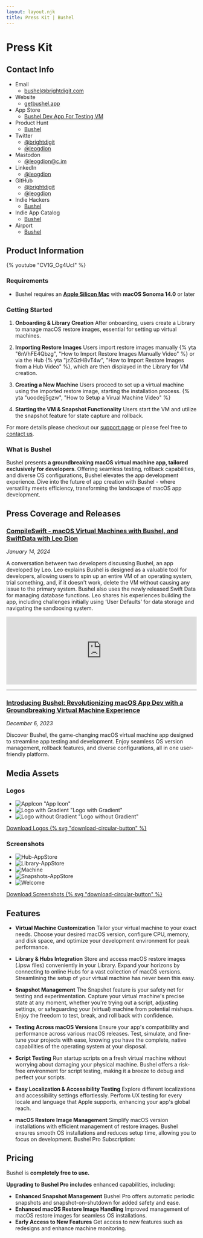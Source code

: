 ```yaml
---
layout: layout.njk
title: Press Kit | Bushel
---
```




# Press Kit

## Contact Info 

<div id="contact-info">

- Email
  - [bushel@brightdigit.com](mailto:bushel@brightdigit.com)
- Website
  - [getbushel.app](https://getbushel.app)
- App Store
  - [Bushel Dev App For Testing VM](https://apps.apple.com/us/app/bushel-dev-app-for-testing-vm/id1642807785?mt=12&itsct=apps_box_badge&itscg=30200)
- Product Hunt
  - [Bushel](https://www.producthunt.com/products/bushel-2)
- Twitter
  - [@brightdigit](http://twitter.com/brightdigit)
  - [@leogdion](http://twitter.com/leogdion)
- Mastodon
  - [@leogdion@c.im](https://c.im/@leogdion)
- LinkedIn
  - [@leogdion](https://www.linkedin.com/in/leogdion/)
- GitHub
  - [@brightdigit](http://github.com/brightdigit)
  - [@leogdion](http://github.com/leogdion)
- Indie Hackers
  - [Bushel](https://www.indiehackers.com/product/bushel)
- Indie App Catalog
  - [Bushel](https://indiecatalog.app/app/1642807785/bushel-dev-app-for-testing-vm)  
- Airport
  - [Bushel](https://app.airport.community/app/reckv5Kl3sn7MFTZ7)  

</div>

## Product Information

{% youtube "CV1G_Og4UcI" %}

### Requirements

* Bushel requires an [**Apple Silicon Mac**](https://support.apple.com/en-us/HT211814) with **macOS Sonoma 14.0** or later

### Getting Started

1. **Onboarding & Library Creation** After onboarding, users create a Library to manage macOS restore images, essential for setting up virtual machines.

2. **Importing Restore Images** Users import restore images manually {% yta "6nVhFE4Qbzg", "How to Import Restore Images Manually Video" %} or via the Hub {% yta "jzZGzH8vT4w", "How to Import Restore Images from a Hub Video" %}, which are then displayed in the Library for VM creation.

3. **Creating a New Machine** Users proceed to set up a virtual machine using the imported restore image, starting the installation process. {% yta "uoodejj5gzw", "How to Setup a Virual Machine Video" %} 

4. **Starting the VM & Snapshot Functionality** Users start the VM and utilize the snapshot feature for state capture and rollback.

For more details please checkout our [support page](/support) or please feel free to [contact us](#contact-info).


### What is Bushel

Bushel presents **a groundbreaking macOS virtual machine app, tailored exclusively for developers**. Offering seamless testing, rollback capabilities, and diverse OS configurations, Bushel elevates the app development experience. Dive into the future of app creation with Bushel - where versatility meets efficiency, transforming the landscape of macOS app development.

## Press Coverage and Releases

### [CompileSwift - macOS Virtual Machines with Bushel, and SwiftData with Leo Dion](https://www.compileswift.com/podcast/s06e02/)
_January 14, 2024_

A conversation between two developers discussing Bushel, an app developed by Leo. Leo explains Bushel is designed as a valuable tool for developers, allowing users to spin up an entire VM of an operating system, trial something, and, if it doesn't work, delete the VM without causing any issue to the primary system.
Bushel also uses the newly released Swift Data for managing database functions. Leo shares his experiences building the app, including challenges initially using ‘User Defaults’ for data storage and navigating the sandboxing system.

<iframe class="w-full" width="100%" height="180" frameborder="no" scrolling="no" seamless src="https://share.transistor.fm/e/32b702dd"></iframe>

<hr class="my-4 mt-8 opacity-25 border-2 border-dotted border-black">

### [Introducing Bushel: Revolutionizing macOS App Dev with a Groundbreaking Virtual Machine Experience](https://www.prlog.org/12997244-introducing-bushel-revolutionizing-macos-app-dev-with-groundbreaking-virtual-machine-experience.html)
_December 6, 2023_

Discover Bushel, the game-changing macOS virtual machine app designed to streamline app testing and development. Enjoy seamless OS version management, rollback features, and diverse configurations, all in one user-friendly platform.

## Media Assets

### Logos

<div class="collection">

- ![AppIcon "App Icon"](/media/press-kit/logos/AppIcon.png)
- ![Logo with Gradient "Logo with Gradient"](</media/press-kit/logos/Icon without Clip.png>)
- ![Logo without Gradient "Logo without Gradient"](/media/press-kit/logos/Logo.png)

</div>

[Download Logos {% svg "download-circular-button" %}](/media/downloads/zips/logos.zip)

### Screenshots

<div class="collection screenshots">

- ![Hub-AppStore](/media/press-kit/screenshots/Hub-AppStore.png)
- ![Library-AppStore](/media/press-kit/screenshots/Library-AppStore.png)
- ![Machine](/media/press-kit/screenshots/Machine.png)
- ![Snapshots-AppStore](/media/press-kit/screenshots/Snapshots-AppStore.png)
- ![Welcome](/media/press-kit/screenshots/Welcome.png)

</div>

[Download Screenshots {% svg "download-circular-button" %}](/media/downloads/zips/screenshots.zip)

## Features

* **Virtual Machine Customization** Tailor your virtual machine to your exact needs. Choose your desired macOS version, configure CPU, memory, and disk space, and optimize your development environment for peak performance.

* **Library & Hubs Integration** Store and access macOS restore images (.ipsw files) conveniently in your Library. Expand your horizons by connecting to online Hubs for a vast collection of macOS versions. Streamlining the setup of your virtual machine has never been this easy.

* **Snapshot Management** The Snapshot feature is your safety net for testing and experimentation. Capture your virtual machine's precise state at any moment, whether you're trying out a script, adjusting settings, or safeguarding your (virtual) machine from potential mishaps. Enjoy the freedom to test, break, and roll back with confidence.

* **Testing Across macOS Versions** Ensure your app's compatibility and performance across various macOS releases. Test, simulate, and fine-tune your projects with ease, knowing you have the complete, native capabilities of the operating system at your disposal.

* **Script Testing** Run startup scripts on a fresh virtual machine without worrying about damaging your physical machine. Bushel offers a risk-free environment for script testing, making it a breeze to debug and perfect your scripts.

* **Easy Localization & Accessibility Testing** Explore different localizations and accessibility settings effortlessly. Perform UX testing for every locale and language that Apple supports, enhancing your app's global reach.

* **macOS Restore Image Management** Simplify macOS version installations with efficient management of restore images. Bushel ensures smooth OS installations and reduces setup time, allowing you to focus on development.
Bushel Pro Subscription:

## Pricing

Bushel is **completely free to use.**

**Upgrading to Bushel Pro includes** enhanced capabilities, including:

<div class="pro-features">

- **Enhanced Snapshot Management** Bushel Pro offers automatic periodic snapshots and snapshot-on-shutdown for added safety and ease.
- **Enhanced macOS Restore Image Handling** Improved management of macOS restore images for seamless OS installations.
- **Early Access to New Features** Get access to new features such as redesigns and enhance machine monitoring.

</div>